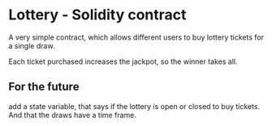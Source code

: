 
# Lottery - Solidity contract

A very simple contract, which allows different users to buy lottery tickets for a single draw.

Each ticket purchased increases the jackpot, so the winner takes all.

## For the future

add a state variable, that says if the lottery is open or closed to buy tickets. And that the draws have a time frame.
